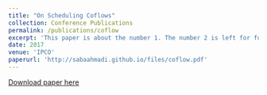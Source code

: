 ```yaml
---
title: "On Scheduling Coflows"
collection: Conference Publications
permalink: /publications/coflow
excerpt: 'This paper is about the number 1. The number 2 is left for future work.'
date: 2017
venue: 'IPCO'
paperurl: 'http://sabaahmadi.github.io/files/coflow.pdf'
---
```

[Download paper here](http://sabaahmadi.github.io/files/coflow.pdf)
